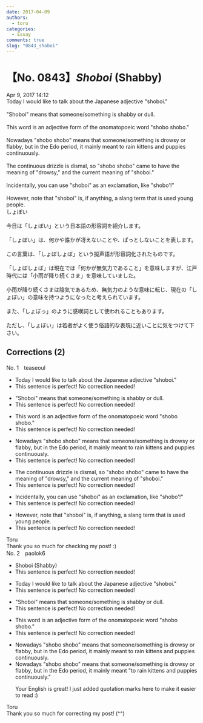 ```yaml
---
date: 2017-04-09
authors:
  - toru
categories:
  - Essay
comments: true
slug: "0843_shoboi"
---
```


# 【No. 0843】<strong><em>Shoboi</em></strong> (Shabby)
<div class="date">Apr 9, 2017 14:12</div>
<div id="post"><div id="body_show_ori">
Today I would like to talk about the Japanese adjective "shoboi."<br/><br/>"Shoboi" means that someone/something is shabby or dull.<br/><br/>This word is an adjective form of the onomatopoeic word "shobo shobo."<br/><br/>Nowadays "shobo shobo" means that someone/something is drowsy or flabby, but in the Edo period, it mainly meant to rain kittens and puppies continuously.<br/><br/>The continuous drizzle is dismal, so "shobo shobo" came to have the meaning of "drowsy," and the current meaning of "shoboi."<br/><br/>Incidentally, you can use "shoboi" as an exclamation, like "shobo'!"<br/><br/>However, note that "shoboi" is, if anything, a slang term that is used young people.
</div></div>

<!-- more -->

<div id="post_ja"><div id="body_show_mo">
しょぼい<br/><br/>今日は「しょぼい」という日本語の形容詞を紹介します。<br/><br/>「しょぼい」は、何かや誰かが冴えないことや、ぱっとしないことを表します。<br/><br/>この言葉は、「しょぼしょぼ」という擬声語が形容詞化されたものです。<br/><br/>「しょぼしょぼ」は現在では「何かが無気力であること」を意味しますが、江戸時代には「小雨が降り続くさま」を意味していました。<br/><br/>小雨が降り続くさまは陰気であるため、無気力のような意味に転じ、現在の「しょぼい」の意味を持つようになったと考えられています。<br/><br/>また、「しょぼっ」のように感嘆詞として使われることもあります。<br/><br/>ただし、「しょぼい」は若者がよく使う俗語的な表現に近いことに気をつけて下さい。
</div></div>

## Corrections (2)
<div id="block"><div class="first_name"> No. 1　<span class="just_name">teaseoul</span></div><div id="block2">
<ul class="correction_field">
<li class="incorrect">Today I would like to talk about the Japanese adjective "shoboi."</li>
<li class="corrected perfect">This sentence is perfect! No correction needed!</li>
</ul>
<ul class="correction_field">
<li class="incorrect">"Shoboi" means that someone/something is shabby or dull.</li>
<li class="corrected perfect">This sentence is perfect! No correction needed!</li>
</ul>
<ul class="correction_field">
<li class="incorrect">This word is an adjective form of the onomatopoeic word "shobo shobo."</li>
<li class="corrected perfect">This sentence is perfect! No correction needed!</li>
</ul>
<ul class="correction_field">
<li class="incorrect">Nowadays "shobo shobo" means that someone/something is drowsy or flabby, but in the Edo period, it mainly meant to rain kittens and puppies continuously.</li>
<li class="corrected perfect">This sentence is perfect! No correction needed!</li>
</ul>
<ul class="correction_field">
<li class="incorrect">The continuous drizzle is dismal, so "shobo shobo" came to have the meaning of "drowsy," and the current meaning of "shoboi."</li>
<li class="corrected perfect">This sentence is perfect! No correction needed!</li>
</ul>
<ul class="correction_field">
<li class="incorrect">Incidentally, you can use "shoboi" as an exclamation, like "shobo'!"</li>
<li class="corrected perfect">This sentence is perfect! No correction needed!</li>
</ul>
<ul class="correction_field">
<li class="incorrect">However, note that "shoboi" is, if anything, a slang term that is used young people.</li>
<li class="corrected perfect">This sentence is perfect! No correction needed!</li>
</ul>
</div><div class="name"><span class="just_name">Toru</span><br>
Thank you so much for checking my post! :)
</div>
</div>
<div id="block"><div class="first_name"> No. 2　<span class="just_name">paolok6</span></div><div id="block2">
<ul class="correction_field">
<li class="incorrect">Shoboi (Shabby)</li>
<li class="corrected perfect">This sentence is perfect! No correction needed!</li>
</ul>
<ul class="correction_field">
<li class="incorrect">Today I would like to talk about the Japanese adjective "shoboi."</li>
<li class="corrected perfect">This sentence is perfect! No correction needed!</li>
</ul>
<ul class="correction_field">
<li class="incorrect">"Shoboi" means that someone/something is shabby or dull.</li>
<li class="corrected perfect">This sentence is perfect! No correction needed!</li>
</ul>
<ul class="correction_field">
<li class="incorrect">This word is an adjective form of the onomatopoeic word "shobo shobo."</li>
<li class="corrected perfect">This sentence is perfect! No correction needed!</li>
</ul>
<ul class="correction_field">
<li class="incorrect">Nowadays "shobo shobo" means that someone/something is drowsy or flabby, but in the Edo period, it mainly meant to rain kittens and puppies continuously.</li>
<li class="corrected correct">
Nowadays "shobo shobo" means that someone/something is drowsy or flabby, but in the Edo period, it mainly meant <span class="f_blue">"to rain kittens and puppies continuously."</span>
<p class="correction_comment">Your English is great! I just added quotation marks here to make it easier to read :)</p>
</li>
</ul>
</div><div class="name"><span class="just_name">Toru</span><br>
Thank you so much for correcting my post! (^^)
</div>
</div>

